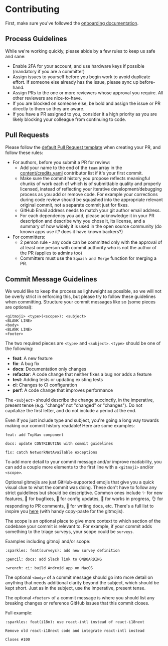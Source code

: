# Contributing

First, make sure you've followed the [onboarding documentation](ONBOARDING.md).

## Process Guidelines

While we're working quickly, please abide by a few rules to keep us safe and sane:

- Enable 2FA for your account, and use hardware keys if possible (mandatory if you are a committer)
- Assign issues to yourself before you begin work to avoid duplicate effort. If someone else already has the issue, please sync up before-hand.
- Assign PRs to the one or more reviewers whose approval you require. All other reviewers are nice-to-have.
- If you are blocked on someone else, be bold and assign the issue or PR directly to them so they are aware.
- If you have a PR assigned to you, consider it a high priority as you are likely blocking your colleague from continuing to code.

## Pull Requests

Please follow the [default Pull Request template](../.github/pull_request_template.md) when creating your PR, and follow these rules:

- For authors, before you submit a PR for review:
  - Add your name to the end of the `team` array in the [content/credits.yaml](../content/credits.yaml) contributor list if it's your first commit.
  - Make sure the commit history you propose reflects meaningful chunks of work each of which is of submittable quality and properly licensed, instead of reflecting your iterative development/debugging process as you add or remove code. For example your corrections during code review should be squashed into the appropriate relevant original commit, not a separate commit just for fixes.
  - GitHub Email address needs to match your git author email address.
  - For each dependency you add, please acknowledge it in your PR description and describe why you chose it, its license, and a summary of how widely it is used in the open source community (do known apps use it? does it have known backers?)
- For committers:
  - 2 person rule - any code can be committed only with the approval of at least one person with commit authority who is not the author of the PR (applies to admins too)
  - Committers must use the `Squash and Merge` function for merging a PR.

## Commit Message Guidelines

We would like to keep the process as lightweight as possible, so we will not be overly strict in enforcing this, but please try to follow these guidelines when committing. Structure your commit messages like so (some pieces are optional):

```
<gitmoji> <type>(<scope>): <subject>
<BLANK LINE>
<body>
<BLANK LINE>
<footer>
```

The two required pieces are `<type>` and `<subject>`. `<type>` should be one of the following:

- **feat**: A new feature
- **fix**: A bug fix
- **docs**: Documentation only changes
- **refactor**: A code change that neither fixes a bug nor adds a feature
- **test**: Adding tests or updating existing tests
- **ci**: Changes to CI configuration
- **perf**: A code change that improves performance

The `<subject>` should describe the change succinctly, in the imperative, present tense (e.g. "change" not "changed" or "changes"). Do not capitalize the first letter, and do not include a period at the end.

Even if you just include type and subject, you're going a long way towards making our commit history readable! Here are some examples:

```
feat: add TopNav component
```

```
docs: update CONTRIBUTING with commit guidelines
```

```
fix: catch NetworkNotAvailable exceptions
```

To add more detail to your commit message and/or improve readability, you can add a couple more elements to the first line with a `<gitmoji>` and/or `<scope>`.

Optional gitmojis are just GitHub-supported emojis that give you a quick visual clue to what the commit was doing. These don't have to follow any strict guidelines but should be descriptive. Common ones include :sparkles: for new features, :bug: for bugfixes, :wrench: for config updates, :construction: for works in progress, :ok_hand: for responding to PR comments, :pencil: for writing docs, etc. There's a full list to inspire you [here](https://gitmoji.carloscuesta.me/) (with handy copy-paste for the gitmojis).

The scope is an optional place to give more context to which section of the codebase your commit is relevant to. For example, if your commit adds something to the triage surveys, your scope could be `surveys`.

Examples including gitmoji and/or scope:

```
:sparkles: feat(surveys): add new survey definition
```

```
:pencil: docs: add Slack link to ONBOARDING
```

```
:wrench: ci: build Android app on MacOS
```

The optional `<body>` of a commit message should go into more detail on anything that needs additional clarity beyond the subject, which should be kept short. Just as in the subject, use the imperative, present tense.

The optional `<footer>` of a commit message is where you should list any breaking changes or reference GitHub issues that this commit closes.

Full example:

```
:sparkles: feat(i18n): use react-intl instead of react-i18next

Remove old react-i18next code and integrate react-intl instead

Closes #100
```
